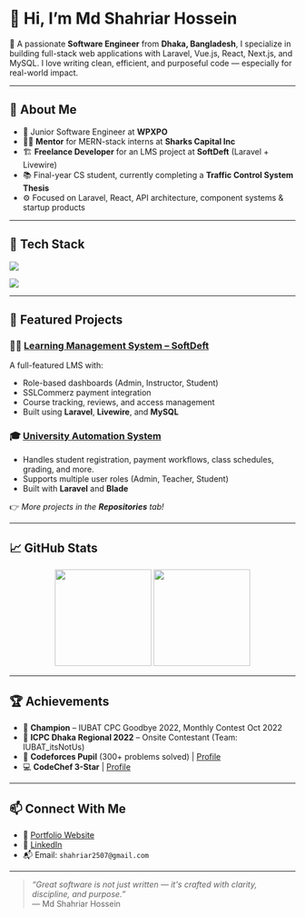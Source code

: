 # 👋 Hi, I’m Md Shahriar Hossein

🎯 A passionate **Software Engineer** from **Dhaka, Bangladesh**, I specialize in building full-stack web applications with Laravel, Vue.js, React, Next.js, and MySQL. I love writing clean, efficient, and purposeful code — especially for real-world impact.

---

## 🧠 About Me

- 💼 Junior Software Engineer at **WPXPO**
- 🧑‍🏫 **Mentor** for MERN-stack interns at **Sharks Capital Inc**
- 🏗️ **Freelance Developer** for an LMS project at **SoftDeft** (Laravel + Livewire)
- 📚 Final-year CS student, currently completing a **Traffic Control System Thesis**
- ⚙️ Focused on Laravel, React, API architecture, component systems & startup products

---

## 🚀 Tech Stack

<p align="left">
  <img src="https://skillicons.dev/icons?i=php,laravel,vue,nextjs,react,tailwind,typescript,javascript,mysql,git,vercel" />
</p>

<p>
  <img src="https://img.shields.io/badge/Livewire-%23F05340?style=for-the-badge&logo=laravel&logoColor=white" />
</p>

---

## 📌 Featured Projects

### 🧑‍🏫 [Learning Management System – SoftDeft](https://github.com/Shahriar-Hossein/learning-platform)
A full-featured LMS with:
- Role-based dashboards (Admin, Instructor, Student)
- SSLCommerz payment integration
- Course tracking, reviews, and access management
- Built using **Laravel**, **Livewire**, and **MySQL**

### 🎓 [University Automation System](https://github.com/Shahriar-Hossein/university-automation)
- Handles student registration, payment workflows, class schedules, grading, and more.
- Supports multiple user roles (Admin, Teacher, Student)
- Built with **Laravel** and **Blade**

👉 _More projects in the **Repositories** tab!_

---

## 📈 GitHub Stats

<p align="center">
  <img src="https://github-readme-stats.vercel.app/api?username=Shahriar-Hossein&show_icons=true&theme=radical" height="170" />
  <img src="https://github-readme-stats.vercel.app/api/top-langs/?username=Shahriar-Hossein&layout=compact&theme=radical" height="170" />
</p>

---

## 🏆 Achievements

- 🥇 **Champion** – IUBAT CPC Goodbye 2022, Monthly Contest Oct 2022
- 🧠 **ICPC Dhaka Regional 2022** – Onsite Contestant (Team: IUBAT_itsNotUs)
- 🏅 **Codeforces Pupil** (300+ problems solved) | [Profile](https://codeforces.com/profile/Shahriar_Hossein)
- 💻 **CodeChef 3-Star** | [Profile](https://www.codechef.com/users/shahriar2507)

---

## 📫 Connect With Me

- 💼 [Portfolio Website](https://shahriar-portfolio.vercel.app)
- 🔗 [LinkedIn](https://www.linkedin.com/in/shahriar-hossein-27b022205/)
- 📬 Email: `shahriar2507@gmail.com`

---

> _“Great software is not just written — it's crafted with clarity, discipline, and purpose.”_  
> — Md Shahriar Hossein
